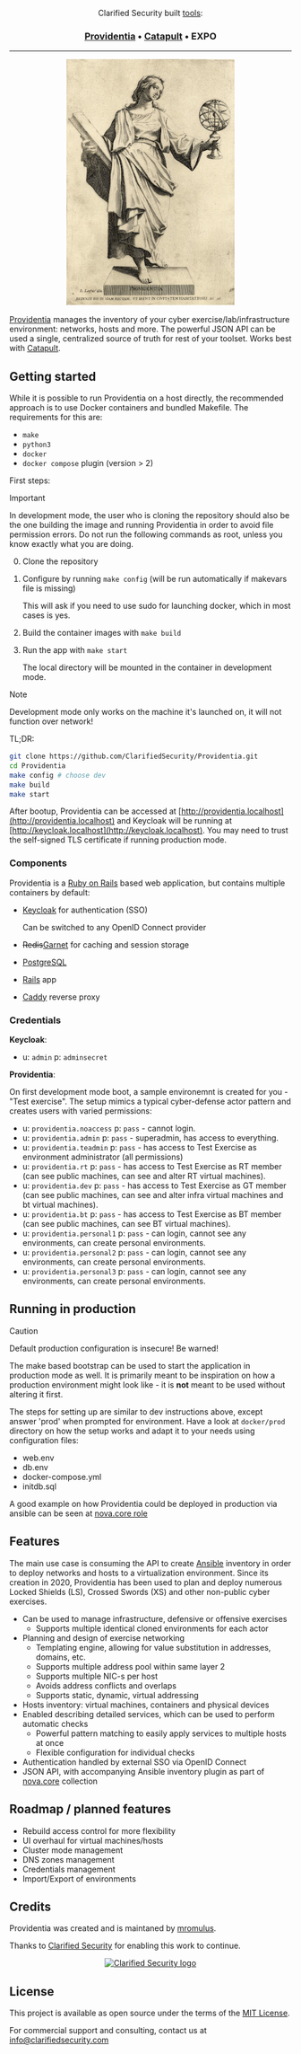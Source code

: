 <div align="center">
<p>Clarified Security built <a href="https://clarifiedsecurity.com/tools/">tools</a>:</p>
<h3>
  <a href="https://providentia.sh">Providentia</a> &bull;
  <a href="https://catapult.sh">Catapult</a> &bull;
  EXPO
</h3>

---

![Providentia image](/app/assets/images/providentia.jpg)

</div>

[Providentia](https://providentia.sh) manages the inventory of your cyber exercise/lab/infrastructure environment: networks, hosts and more. The powerful JSON API can be used a single, centralized source of truth for rest of your toolset. Works best with [Catapult](https://catapult.sh).

## Getting started

While it is possible to run Providentia on a host directly, the recommended approach is to use Docker containers and bundled Makefile. The requirements for this are:

- `make`
- `python3`
- `docker`
- `docker compose` plugin (version > 2)

First steps:

> [!IMPORTANT]
> In development mode, the user who is cloning the repository should also be the one building the image and running Providentia in order to avoid file permission errors. Do not run the following commands as root, unless you know exactly what you are doing.

0. Clone the repository
1. Configure by running `make config` (will be run automatically if makevars file is missing)

   This will ask if you need to use sudo for launching docker, which in most cases is yes.

2. Build the container images with `make build`
3. Run the app with `make start`

   The local directory will be mounted in the container in development mode.

> [!NOTE]
> Development mode only works on the machine it's launched on, it will not function over network!

TL;DR:

```sh
git clone https://github.com/ClarifiedSecurity/Providentia.git
cd Providentia
make config # choose dev
make build
make start
```

After bootup, Providentia can be accessed at [http://providentia.localhost](http://providentia.localhost) and Keycloak will be running at [http://keycloak.localhost](http://keycloak.localhost). You may need to trust the self-signed TLS certificate if running production mode.

### Components

Providentia is a [Ruby on Rails](https://github.com/rails/rails) based web application, but contains multiple containers by default:

- [Keycloak](https://github.com/keycloak/keycloak) for authentication (SSO)

  Can be switched to any OpenID Connect provider

- ~~Redis~~[Garnet](https://github.com/microsoft/garnet) for caching and session storage
- [PostgreSQL](https://www.postgresql.org/)
- [Rails](https://github.com/rails/rails) app
- [Caddy](https://github.com/caddyserver/caddy) reverse proxy

### Credentials

**Keycloak**:

- u: `admin` p: `adminsecret`

**Providentia**:

On first development mode boot, a sample environemnt is created for you - "Test exercise". The setup mimics a typical cyber-defense actor pattern and creates users with varied permissions:

- u: `providentia.noaccess` p: `pass` - cannot login.
- u: `providentia.admin` p: `pass` - superadmin, has access to everything.
- u: `providentia.teadmin` p: `pass` - has access to Test Exercise as environment administrator (all permissions)
- u: `providentia.rt` p: `pass` - has access to Test Exercise as RT member (can see public machines, can see and alter RT virtual machines).
- u: `providentia.dev` p: `pass` - has access to Test Exercise as GT member (can see public machines, can see and alter infra virtual machines and bt virtual machines).
- u: `providentia.bt` p: `pass` - has access to Test Exercise as BT member (can see public machines, can see BT virtual machines).
- u: `providentia.personal1` p: `pass` - can login, cannot see any environments, can create personal environments.
- u: `providentia.personal2` p: `pass` - can login, cannot see any environments, can create personal environments.
- u: `providentia.personal3` p: `pass` - can login, cannot see any environments, can create personal environments.

## Running in production

> [!CAUTION]
> Default production configuration is insecure! Be warned!

The make based bootstrap can be used to start the application in production mode as well. It is primarily meant to be inspiration on how a production environment might look like - it is **not** meant to be used without altering it first.

The steps for setting up are similar to dev instructions above, except answer 'prod' when prompted for environment. Have a look at `docker/prod` directory on how the setup works and adapt it to your needs using configuration files:

- web.env
- db.env
- docker-compose.yml
- initdb.sql

A good example on how Providentia could be deployed in production via ansible can be seen at [nova.core role](https://github.com/novateams/nova.core/tree/main/nova/core/roles/providentia)

## Features

The main use case is consuming the API to create [Ansible](https://www.ansible.com/) inventory in order to deploy networks and hosts to a virtualization environment. Since its creation in 2020, Providentia has been used to plan and deploy numerous Locked Shields (LS), Crossed Swords (XS) and other non-public cyber exercises.

- Can be used to manage infrastructure, defensive or offensive exercises
  - Supports multiple identical cloned environments for each actor
- Planning and design of exercise networking
  - Templating engine, allowing for value substitution in addresses, domains, etc.
  - Supports multiple address pool within same layer 2
  - Supports multiple NIC-s per host
  - Avoids address conflicts and overlaps
  - Supports static, dynamic, virtual addressing
- Hosts inventory: virtual machines, containers and physical devices
- Enabled describing detailed services, which can be used to perform automatic checks
  - Powerful pattern matching to easily apply services to multiple hosts at once
  - Flexible configuration for individual checks
- Authentication handled by external SSO via OpenID Connect
- JSON API, with accompanying Ansible inventory plugin as part of [nova.core](https://github.com/novateams/nova.core) collection

## Roadmap / planned features

- Rebuild access control for more flexibility
- UI overhaul for virtual machines/hosts
- Cluster mode management
- DNS zones management
- Credentials management
- Import/Export of environments

## Credits

Providentia was created and is maintaned by [mromulus](https://github.com/mromulus).

Thanks to [Clarified Security](https://clarifiedsecurity.com) for enabling this work to continue.

<p align="center">
  <a href="https://clarifiedsecurity.com">
    <picture>
      <source media="(prefers-color-scheme: dark)" srcset="https://user-images.githubusercontent.com/393247/223430817-82d6422c-9fe0-4836-a401-6eb0f588dc7a.png">
      <source media="(prefers-color-scheme: light)" srcset="https://user-images.githubusercontent.com/393247/223430780-9072ba4b-8c7c-4d55-8f5a-a8107d7cce00.png">
      <img alt="Clarified Security logo" src="https://user-images.githubusercontent.com/393247/223430780-9072ba4b-8c7c-4d55-8f5a-a8107d7cce00.png">
    </picture>
  </a>
</p>

## License

This project is available as open source under the terms of the [MIT License](https://opensource.org/licenses/MIT).

For commercial support and consulting, contact us at [info@clarifiedsecurity.com](mailto:info@clarifiedsecurity.com)
